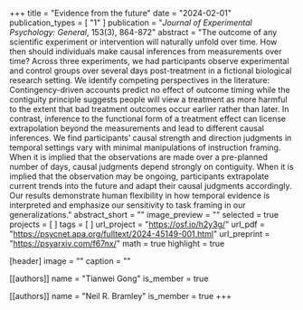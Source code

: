 +++
title = "Evidence from the future"
date = "2024-02-01"
publication_types = [ "1" ]
publication = "_Journal of Experimental Psychology: General_, 153(3), 864-872"
abstract = "The outcome of any scientific experiment or intervention will naturally unfold over time. How then should individuals make causal inferences from measurements over time? Across three experiments, we had participants observe experimental and control groups over several days post-treatment in a fictional biological research setting. We identify competing perspectives in the literature: Contingency-driven accounts predict no effect of outcome timing while the contiguity principle suggests people will view a treatment as more harmful to the extent that bad treatment outcomes occur earlier rather than later. In contrast, inference to the functional form of a treatment effect can license extrapolation beyond the measurements and lead to different causal inferences. We find participants’ causal strength and direction judgments in temporal settings vary with minimal manipulations of instruction framing. When it is implied that the observations are made over a pre-planned number of days, causal judgments depend strongly on contiguity. When it is implied that the observation may be ongoing, participants extrapolate current trends into the future and adapt their causal judgments accordingly. Our results demonstrate human flexibility in how temporal evidence is interpreted and emphasize our sensitivity to task framing in our generalizations."
abstract_short = ""
image_preview = ""
selected = true
projects = [ ]
tags = [ ]
url_project = "https://osf.io/h2y3g/"
url_pdf = "https://psycnet.apa.org/fulltext/2024-45149-001.html"
url_preprint = "https://psyarxiv.com/f67nx/"
math = true
highlight = true

[header]
image = ""
caption = ""

[[authors]]
name = "Tianwei Gong"
is_member = true

[[authors]]
name = "Neil R. Bramley"
is_member = true
+++

